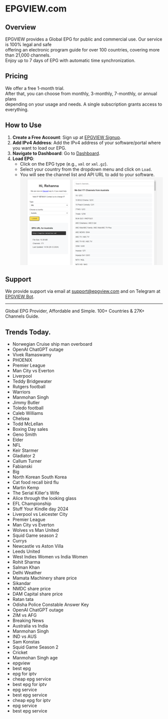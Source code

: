 # EPGVIEW.com



## Overview
EPGVIEW provides a Global EPG for public and commercial use. Our service is 100% legal and safe\
offering an electronic program guide for over 100 countries, covering more than 21,000 channels.\
Enjoy up to 7 days of EPG with automatic time synchronization.

## Pricing
We offer a free 1-month trial. \
After that, you can choose from monthly, 3-monthly, 7-monthly, or annual plans \
depending on your usage and needs. A single subscription grants access to everything.

## How to Use
1. **Create a Free Account**: Sign up at [EPGVIEW Signup](https://epgview.com/signup.php).
2. **Add IPv4 Address**: Add the IPv4 address of your software/portal where you want to load our EPG.
3. **Navigate to Dashboard**: Go to [Dashboard](https://epgview.com/dashboard.php).
4. **Load EPG**:
   - Click on the EPG type (e.g., `xml` or `xml.gz`).
   - Select your country from the dropdown menu and click on `Load`.
   - You will see the channel list and API URL to add to your software.
![EPGVIEW](img/dashboard.png)
## Support
We provide support via email at [support@epgview.com](mailto:support@epgview.com) and on Telegram at [EPGVIEW Bot](https://t.me/epgview_bot).

---

Global EPG Provider, Affordable and Simple. 100+ Countries & 27K+ Channels Guide.

## Trends Today.

- Norwegian Cruise ship man overboard
- OpenAI ChatGPT outage
- Vivek Ramaswamy
- PHOENIX
- Premier League
- Man City vs Everton
- Liverpool
- Teddy Bridgewater
- Rutgers football
- Warriors
- Manmohan Singh
- Jimmy Butler
- Toledo football
- Caleb Williams
- Chelsea
- Todd McLellan
- Boxing Day sales
- Geno Smith
- Elder
- NFL
- Keir Starmer
- Gladiator 2
- Callum Turner
- Fabianski
- Big
- North Korean South Korea
- Cat food recall bird flu
- Martin Kemp
- The Serial Killer's Wife
- Alice through the looking glass
- EFL Championship
- Stuff Your Kindle day 2024
- Liverpool vs Leicester City
- Premier League
- Man City vs Everton
- Wolves vs Man United
- Squid Game season 2
- Currys
- Newcastle vs Aston Villa
- Leeds United
- West Indies Women vs India Women
- Rohit Sharma
- Salman Khan
- Delhi Weather
- Mamata Machinery share price
- Sikandar
- NMDC share price
- DAM Capital share price
- Ratan tata
- Odisha Police Constable Answer Key
- OpenAI ChatGPT outage
- ZIM vs AFG
- Breaking News
- Australia vs India
- Manmohan Singh
- IND vs AUS
- Sam Konstas
- Squid Game Season 2
- Cricket
- Manmohan Singh age
- epgview
- best epg
- epg for iptv
- cheap epg service
- best epg for iptv
- epg service
- best epg service
- cheap epg for iptv
- epg service
- best epg service

